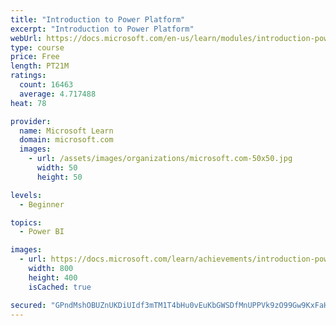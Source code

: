 ```yaml
---
title: "Introduction to Power Platform"
excerpt: "Introduction to Power Platform"
webUrl: https://docs.microsoft.com/en-us/learn/modules/introduction-power-platform/
type: course
price: Free
length: PT21M
ratings:
  count: 16463
  average: 4.717488
heat: 78

provider:
  name: Microsoft Learn
  domain: microsoft.com
  images:
    - url: /assets/images/organizations/microsoft.com-50x50.jpg
      width: 50
      height: 50

levels:
  - Beginner

topics:
  - Power BI

images:
  - url: https://docs.microsoft.com/learn/achievements/introduction-power-platform-social.png
    width: 800
    height: 400
    isCached: true

secured: "GPndMshOBUZnUKDiUIdf3mTM1T4bHu0vEuKbGWSDfMnUPPVk9zO99Gw9KxFaHxvo0X/7HOsK+L2lI15bcvmXKDsSpE2gA9TKcGY0KWQmNLBd543G9QPvCV06Lljf7R6EmrJrwOfZ9IFgzF+Rz4D5IkCuTQjqzBs63vbZewJ+k/IHvl+mf4muPew7NGB+rgwplFuzjG1V5VsEzAKlFGgClK/+hCKSfu8Gc9CqaNXuxrLqUxKbuX7w+sfUH3kVUlb9SaL21y55RklKhtjuHGAapiyiSi7000IFVf3wNZ8x0YK/wUes2o8WRKC1j8dvshdmRqyjSvRHVm7EhpsJqBeRpF+LkO9g8XKR9np0Q/jRTFePAfwXoMO1R3uWybD8jF/grGohKMQW/kz0kzD8OaNG1liYDJrAT/c6C1eR9BK+d4ujWkQyPoBW0f2ovqkxJNyH;SHnLcIo1fTy/CtfIVZNrkw=="
---
```


